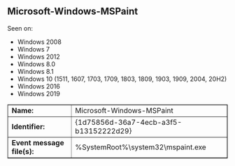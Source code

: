 ## Microsoft-Windows-MSPaint

Seen on:
* Windows 2008
* Windows 7
* Windows 2012
* Windows 8.0
* Windows 8.1
* Windows 10 (1511, 1607, 1703, 1709, 1803, 1809, 1903, 1909, 2004, 20H2)
* Windows 2016
* Windows 2019

<table border="1" class="docutils">
  <tbody>
    <tr>
      <td><b>Name:</b></td>
      <td>Microsoft-Windows-MSPaint</td>
    </tr>
    <tr>
      <td><b>Identifier:</b></td>
      <td>{1d75856d-36a7-4ecb-a3f5-b13152222d29}</td>
    </tr>
    <tr>
      <td><b>Event message file(s):</b></td>
      <td>%SystemRoot%\system32\mspaint.exe</td>
    </tr>
  </tbody>
</table>

&nbsp;

